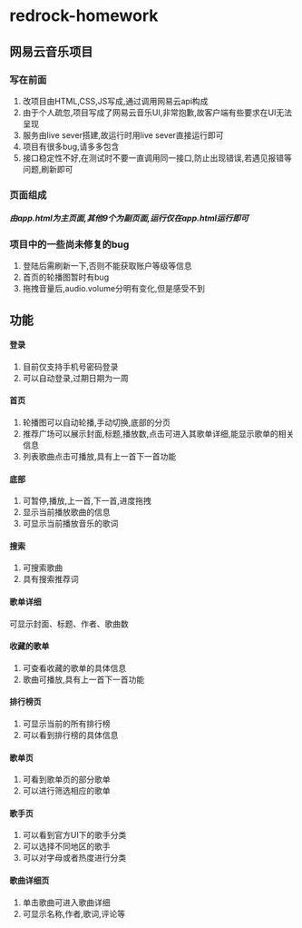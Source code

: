 # redrock-homework
## 网易云音乐项目
### 写在前面
1. 改项目由HTML,CSS,JS写成,通过调用网易云api构成
2. 由于个人疏忽,项目写成了网易云音乐UI,非常抱歉,故客户端有些要求在UI无法呈现
3. 服务由live sever搭建,故运行时用live sever直接运行即可
4. 项目有很多bug,请多多包含
5. 接口稳定性不好,在测试时不要一直调用同一接口,防止出现错误,若遇见报错等问题,刷新即可
### 页面组成
##### 由app.html为主页面,其他9个为副页面,运行仅在app.html运行即可
### 项目中的一些尚未修复的bug
1. 登陆后需刷新一下,否则不能获取账户等级等信息
2. 首页的轮播图暂时有bug
3. 拖拽音量后,audio.volume分明有变化,但是感受不到
## 功能
#### 登录
1. 目前仅支持手机号密码登录
2. 可以自动登录,过期日期为一周
#### 首页
1. 轮播图可以自动轮播,手动切换,底部的分页
2. 推荐广场可以展示封面,标题,播放数,点击可进入其歌单详细,能显示歌单的相关信息
3. 列表歌曲点击可播放,具有上一首下一首功能
#### 底部
1. 可暂停,播放,上一首,下一首,进度拖拽
2. 显示当前播放歌曲的信息
3. 可显示当前播放音乐的歌词
#### 搜索
1. 可搜索歌曲
2. 具有搜索推荐词
#### 歌单详细
可显示封面、标题、作者、歌曲数
#### 收藏的歌单
1. 可查看收藏的歌单的具体信息
2. 歌曲可播放,具有上一首下一首功能
#### 排行榜页
1. 可显示当前的所有排行榜
2. 可以看到排行榜的具体信息
#### 歌单页
1. 可看到歌单页的部分歌单
2. 可以进行筛选相应的歌单
#### 歌手页
1. 可以看到官方UI下的歌手分类
2. 可以选择不同地区的歌手
3. 可以对字母或者热度进行分类
#### 歌曲详细页
1. 单击歌曲可进入歌曲详细
2. 可显示名称,作者,歌词,评论等
